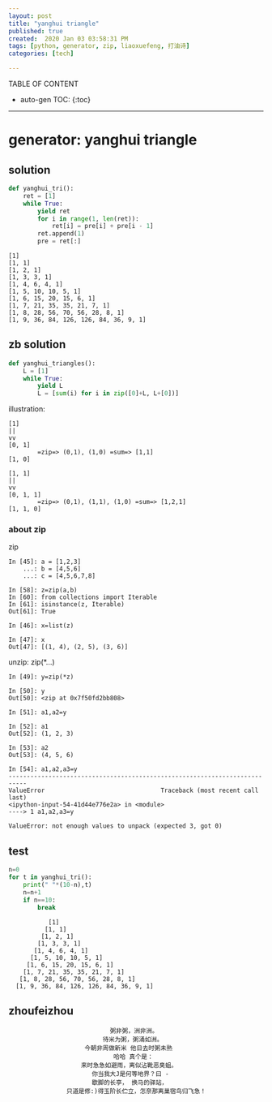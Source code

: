 ```yaml
---
layout: post
title: "yanghui triangle"
published: true
created:  2020 Jan 03 03:58:31 PM
tags: [python, generator, zip, liaoxuefeng, 打油诗]
categories: [tech]

---
```


TABLE OF CONTENT

* auto-gen TOC:
{:toc}

- - -

# generator: yanghui triangle

## solution

```python
def yanghui_tri():
    ret = [1]
    while True:
        yield ret
        for i in range(1, len(ret)):
            ret[i] = pre[i] + pre[i - 1]
        ret.append(1)
        pre = ret[:]
```

    [1]
    [1, 1]
    [1, 2, 1]
    [1, 3, 3, 1]
    [1, 4, 6, 4, 1]
    [1, 5, 10, 10, 5, 1]
    [1, 6, 15, 20, 15, 6, 1]
    [1, 7, 21, 35, 35, 21, 7, 1]
    [1, 8, 28, 56, 70, 56, 28, 8, 1]
    [1, 9, 36, 84, 126, 126, 84, 36, 9, 1]

## zb solution

```python
def yanghui_triangles():
    L = [1]
    while True:
        yield L
        L = [sum(i) for i in zip([0]+L, L+[0])]
```

illustration:

    [1]
    ||
    vv
    [0, 1]
            =zip=> (0,1), (1,0) =sum=> [1,1]
    [1, 0]

    [1, 1]
    ||
    vv
    [0, 1, 1]
            =zip=> (0,1), (1,1), (1,0) =sum=> [1,2,1]
    [1, 1, 0]


### about zip

zip

    In [45]: a = [1,2,3] 
        ...: b = [4,5,6] 
        ...: c = [4,5,6,7,8]                                                        

    In [58]: z=zip(a,b)
    In [60]: from collections import Iterable                                       
    In [61]: isinstance(z, Iterable)                                         
    Out[61]: True

    In [46]: x=list(z)                                                       

    In [47]: x                                                                      
    Out[47]: [(1, 4), (2, 5), (3, 6)]

unzip: zip(*...)

    In [49]: y=zip(*z)

    In [50]: y                                                                      
    Out[50]: <zip at 0x7f50fd2bb808>

    In [51]: a1,a2=y                                                                

    In [52]: a1                                                                     
    Out[52]: (1, 2, 3)

    In [53]: a2                                                                     
    Out[53]: (4, 5, 6)

    In [54]: a1,a2,a3=y                                                             
    ---------------------------------------------------------------------------
    ValueError                                Traceback (most recent call last)
    <ipython-input-54-41d44e776e2a> in <module>
    ----> 1 a1,a2,a3=y

    ValueError: not enough values to unpack (expected 3, got 0)


## test

```python
n=0
for t in yanghui_tri():
    print(" "*(10-n),t)
    n=n+1
    if n==10:
        break
```


               [1]
              [1, 1]
             [1, 2, 1]
            [1, 3, 3, 1]
           [1, 4, 6, 4, 1]
          [1, 5, 10, 10, 5, 1]
         [1, 6, 15, 20, 15, 6, 1]
        [1, 7, 21, 35, 35, 21, 7, 1]
       [1, 8, 28, 56, 70, 56, 28, 8, 1]
      [1, 9, 36, 84, 126, 126, 84, 36, 9, 1]

## zhoufeizhou

                                粥非粥，洲非洲。
                              待米为粥，粥涌如洲。
                         今朝非周做新米 他日去时粥未熟 
                                 哈哈 真个是：
                        来时急急如避雨，离似沾靴恶臭蛆。
                           你当我大J是何等地界？曰 - 
                           歇脚的长亭， 换马的驿站， 
                    只道是修:)得玉阶长伫立，怎奈那离巢宿鸟归飞急！
